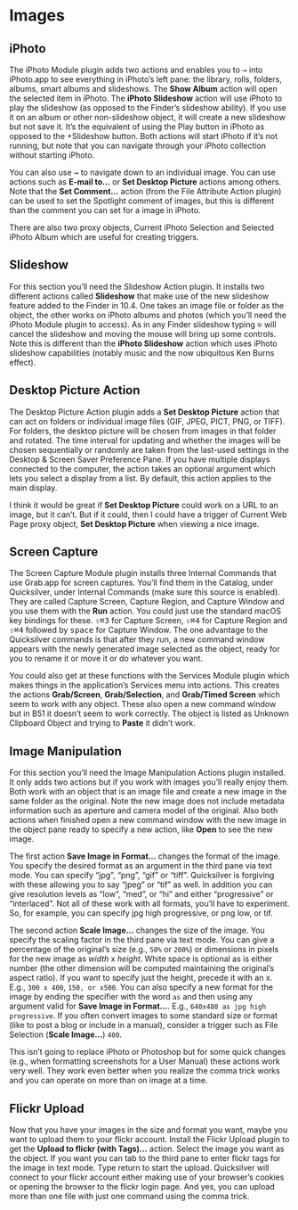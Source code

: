 # Images

## iPhoto

The iPhoto Module plugin adds two actions and enables you to <kbd>→</kbd> into iPhoto.app to see everything in iPhoto’s left pane: the library, rolls, folders, albums, smart albums and slideshows. The **Show Album** action will open the selected item in iPhoto. The **iPhoto Slideshow** action will use iPhoto to play the slideshow (as opposed to the Finder’s slideshow ability). If you use it on an album or other non-slideshow object, it will create a new slideshow but not save it. It’s the equivalent of using the Play button in iPhoto as opposed to the +Slideshow button. Both actions will start iPhoto if it’s not running, but note that you can navigate through your iPhoto collection without starting iPhoto. 

You can also use <kbd>→</kbd> to  navigate down to an individual image. You can use actions such as **E-mail to…** or **Set Desktop Picture** actions among others. Note that the **Set Comment…** action (from the File Attribute Action plugin) can be used to set the Spotlight comment of images, but this is different than the comment you can set for a image in iPhoto. 

There are also two proxy objects, Current iPhoto Selection and Selected iPhoto Album which are useful for creating triggers.

## Slideshow

For this section you’ll need the Slideshow Action plugin. It installs two different actions called **Slideshow** that make use of the new slideshow feature added to the Finder in 10.4. One takes an image file or folder as the object, the other works on iPhoto albums and photos (which you’ll need the iPhoto Module plugin to access). As in any Finder slideshow typing <kbd>⎋</kbd> will cancel the slideshow and moving the mouse will bring up some controls. Note this is different than the **iPhoto Slideshow** action which uses iPhoto slideshow capabilities (notably music and the now ubiquitous Ken Burns effect). 

## Desktop Picture Action

The Desktop Picture Action plugin adds a **Set Desktop Picture** action that can act on folders or individual image files (GIF, JPEG, PICT, PNG, or TIFF). For folders, the desktop picture will be chosen from images in that folder and rotated. The time interval for updating and whether the images will be chosen sequentially or randomly are taken from the last-used settings in the Desktop & Screen Saver Preference Pane. If you have multiple displays connected to the computer, the action takes an optional argument which lets you select a display from a list. By default, this action applies to the main display. 

I think it would be great if **Set Desktop Picture** could work on a URL to an image, but it can’t. But if it could, then I could have a trigger of Current Web Page proxy object, **Set Desktop Picture** when viewing a nice image. 

## Screen Capture

The Screen Capture Module plugin installs three Internal Commands that use Grab.app for screen captures. You’ll find them in the Catalog, under Quicksilver, under Internal Commands (make sure this source is enabled). They are called Capture Screen, Capture Region, and Capture Window and you use them with the **Run** action. You could just use the standard macOS key bindings for these. <kbd>⇧</kbd><kbd>⌘</kbd><kbd>3</kbd> for Capture Screen, <kbd>⇧</kbd><kbd>⌘</kbd><kbd>4</kbd> for Capture Region and <kbd>⇧</kbd><kbd>⌘</kbd><kbd>4</kbd> followed by <kbd>space</kbd> for Capture Window. The one advantage to the Quicksilver commands is that after they run, a new command window appears with the newly generated image selected as the object, ready for you to rename it or move it or do whatever you want.

You could also get at these functions with the Services Module plugin which makes things in the application’s Services menu into actions. This creates the actions **Grab/Screen**, **Grab/Selection**, and **Grab/Timed Screen** which seem to work with any object. These also open a new command window but in B51 it doesn’t seem to work correctly. The object is listed as Unknown Clipboard Object and trying to **Paste** it didn’t work. 

## Image Manipulation

For this section you’ll need the Image Manipulation Actions plugin installed. It only adds two actions but if you work with images you’ll really enjoy them. Both work with an object that is an image file and create a new image in the same folder as the original. Note the new image does not include metadata information such as aperture and camera model of the original. Also both actions when finished open a new command window with the new image in the object pane ready to specify a new action, like **Open** to see the new image.

The first action **Save Image in Format…** changes the format of the image. You specify the desired format as an argument in the third pane via text mode. You can specify “jpg”, “png”, “gif” or “tiff”. Quicksilver is forgiving with these allowing you to say “jpeg” or “tif” as well. In addition you can give resolution levels as “low”, “med”, or “hi” and either “progressive” or “interlaced”. Not all of these work with all formats, you’ll have to experiment. So, for example, you can specify jpg high progressive, or png low, or tif. 

The second action **Scale Image…** changes the size of the image. You specify the scaling factor in the third pane via text mode. You can give a percentage of the original’s size (e.g., `50%` or `200%`) or dimensions in pixels for the new image as *width* x *height*. White space is optional as is either number (the other dimension will be computed maintaining the original’s aspect ratio). If you want to specify just the height, precede it with an x. E.g., `300 x 400`, `150, or x500`. You can also specify a new format for the image by ending the specifier with the word `as` and then using any argument valid for **Save Image in Format…**. E.g., `640x480 as jpg high progressive`. If you often convert images to  some standard size or format (like to post a blog or include in a manual), consider a trigger such as File Selection (**Scale Image…**) `400`.

This isn’t going to replace iPhoto or Photoshop but for some quick changes (e.g., when formatting screenshots for a User Manual) these actions work very well. They work even better when you realize the comma trick works and you can operate on more than on image at a time.

## Flickr Upload

Now that you have your images in the size and format you want, maybe you want to upload them to your flickr account. Install the Flickr Upload plugin to get the **Upload to flickr (with Tags)…** action. Select the image you want as the object. If you want you can tab to the third pane to enter flickr tags for the image in text mode. Type return to start the upload. Quicksilver will connect to your flickr account either making use of your browser’s cookies or opening the browser to the flickr login page. And yes, you can upload more than one file with just one command using the comma trick.
